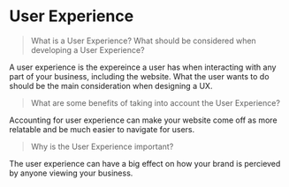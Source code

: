# User Experience 

> What is a User Experience? What should be considered when developing a User Experience?

A user experience is the expereince a user has when interacting with any part of your business, including the website. What the user wants to do should be the main consideration when designing a UX.

> What are some benefits of taking into account the User Experience?

Accounting for user experience can make your website come off as more relatable and be much easier to navigate for users.

> Why is the User Experience important?

The user experience can have a big effect on how your brand is percieved by anyone viewing your business. 